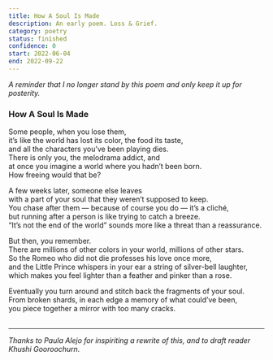 ```yaml
---
title: How A Soul Is Made
description: An early poem. Loss & Grief.
category: poetry
status: finished
confidence: 0
start: 2022-06-04
end: 2022-09-22
---
```

*A reminder that I no longer stand by this poem and only keep it up for posterity.*

### How A Soul Is Made

Some people, when you lose them,  
it’s like the world has lost its color, the food its taste,  
and all the characters you’ve been playing dies.  
There is only you, the melodrama addict, and  
at once you imagine a world where you hadn’t been born.  
How freeing would that be?

A few weeks later, someone else leaves  
with a part of your soul that they weren’t supposed to keep.  
You chase after them — because of course you do — it’s a cliché,  
but running after a person is like trying to catch a breeze.  
“It’s not the end of the world” sounds more like a threat than a reassurance.

But then, you remember.  
There are millions of other colors in your world, millions of other stars.  
So the Romeo who did not die professes his love once more,  
and the Little Prince whispers in your ear a string of silver-bell laughter,  
which makes you feel lighter than a feather and pinker than a rose.  

Eventually you turn around and stitch back the fragments of your soul.  
From broken shards, in each edge a memory of what could’ve been,  
you piece together a mirror with too many cracks.  
<br>

---

*Thanks to Paula Alejo for inspiriting a rewrite of this, and to draft reader Khushi Gooroochurn.*
